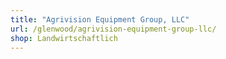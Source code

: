 ```yaml
---
title: "Agrivision Equipment Group, LLC"
url: /glenwood/agrivision-equipment-group-llc/
shop: Landwirtschaftlich
---
```

